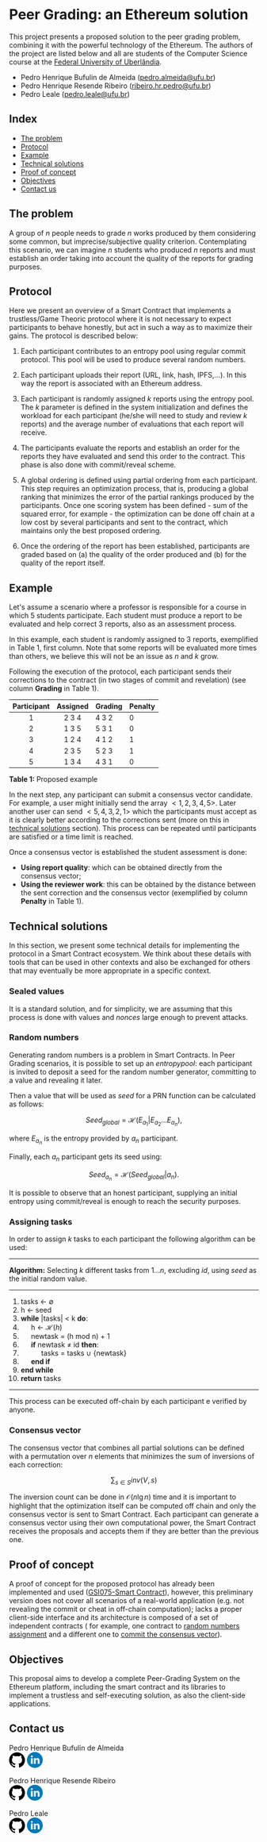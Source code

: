 # **Peer Grading: an Ethereum solution**

This project presents a proposed solution to the peer grading problem, combining it with the powerful technology of the Ethereum. The authors of the project are listed below and all are students of the Computer Science course at the [Federal University of Uberlândia](https://ufu.br/).

- Pedro Henrique Bufulin de Almeida (pedro.almeida@ufu.br)
- Pedro Henrique Resende Ribeiro (ribeiro.hr.pedro@ufu.br)
- Pedro Leale (pedro.leale@ufu.br)

## **Index**

- [The problem](#the-problem)
- [Protocol](#protocol)
- [Example](#example)
- [Technical solutions](#technical-solutions)
- [Proof of concept](#proof-of-concept)
- [Objectives](#objectives)
- [Contact us](#contact-us)

## **The problem**

A group of $n$ people needs to grade $n$ works produced by them considering some common, but imprecise/subjective quality criterion. Contemplating this scenario, we can imagine $n$ students who produced $n$ reports and must establish an order taking into account the quality of the reports for grading purposes.

## **Protocol**

Here we present an overview of a Smart Contract that implements a trustless/Game Theoric protocol where it is not necessary to expect participants to
behave honestly, but act in such a way as to maximize their gains. The protocol is described below:

1. Each participant contributes to an entropy pool using regular commit protocol. This pool will be used to produce several random numbers.

2. Each participant uploads their report (URL, link, hash, IPFS,...). In this way the report is associated with an Ethereum address.

3. Each participant is randomly assigned $k$ reports using the entropy pool. The $k$ parameter is defined in the system initialization and defines the
workload for each participant (he/she will need to study and review $k$ reports) and the average number of evaluations that each report will receive.

4. The participants evaluate the reports and establish an order for the reports they have evaluated and send this order to the contract. This phase is also
done with commit/reveal scheme.

5. A global ordering is defined using partial ordering from each participant. This step requires an optimization process, that is, producing a global ranking that minimizes the error of the partial rankings produced by the participants. Once one scoring system has been defined - sum of the squared error, for example - the optimization can be done off chain at a low cost by several participants and sent to the contract, which maintains only the best proposed ordering.

6. Once the ordering of the report has been established, participants are graded based on (a) the quality of the order produced and (b) for the quality of the report itself.

## **Example**

Let's assume a scenario where a professor is responsible for a course in which 5 students participate. Each student must produce a report to be evaluated and help correct 3 reports, also as an assessment process.

In this example, each student is randomly assigned to 3 reports, exemplified in Table 1, first column. Note that some reports will be evaluated more times than others, we believe this will not be an issue as $n$ and $k$ grow.

Following the execution of the protocol, each participant sends their corrections to the contract (in two stages of commit and revelation) (see column **Grading** in Table 1).

|Participant|Assigned|Grading|Penalty|
|:---------:|:------:|-------|-------|
|1          |2 3 4   |4 3 2  |0      |
|2          |1 3 5   |5 3 1  |0      |
|3          |1 2 4   |4 1 2  |1      |
|4          |2 3 5   |5 2 3  |1      |
|5          |1 3 4   |4 3 1  |0      |

**Table 1:** Proposed example

In the next step, any participant can submit a consensus vector candidate. For example, a user might initially send the array $<1,2,3,4,5>$. Later another user can send $<5,4,3,2,1>$ which the participants must accept as it is clearly better according to the corrections sent (more on this in [technical solutions](#technical-solutions) section). This process can be repeated until participants are satisfied or a time limit is reached.

Once a consensus vector is established the student assessment is done:

- **Using report quality**: which can be obtained directly from the consensus vector;
- **Using the reviewer work**: this can be obtained by the distance between the sent correction and the consensus vector (exemplified by column **Penalty** in Table 1).

## **Technical solutions**

In this section, we present some technical details for implementing the protocol in a Smart Contract ecosystem. We think about these details with tools that can be used in other contexts and also be exchanged for others that may eventually be more appropriate in a specific context.

### Sealed values

It is a standard solution, and for simplicity, we are assuming that this process is done with values and $nonces$ large enough to prevent attacks.

### Random numbers

Generating random numbers is a problem in Smart Contracts. In Peer Grading scenarios, it is possible to set up an $entropy pool$: each participant is invited to deposit a seed for the random number generator, committing to a value and revealing it later.

Then a value that will be used as $seed$ for a PRN function can be calculated as follows:

$$Seed_{global} = \mathcal{H}(E_{a_1}|E_{a_2}\dots E_{a_n}),$$

where $E_{a_n}$ is the entropy provided by $a_n$ participant.

Finally, each $a_n$ participant gets its seed using:

$$Seed_{a_n} = \mathcal{H}(Seed_{global}|a_n).$$

It is possible to observe that an honest participant, supplying an initial entropy using commit/reveal is enough to reach the security purposes.

### Assigning tasks

In order to assign  $k$ tasks to each participant the following algorithm can be used:

***
**Algorithm:** Selecting $k$ different tasks from $1 ... n$, excluding $id$, using $seed$ as the initial random value.
***
1) tasks $\leftarrow$ $\emptyset$ <br>
2) h $\leftarrow$ seed <br>
3) **while** |tasks| < k **do**: <br>
4) $\quad$ h $\leftarrow$ $\mathcal{H}(h)$ <br>
5) $\quad$ newtask = (h mod n) + 1 <br>
6) $\quad$ **if** newtask $\neq$ id **then**: <br>
7) $\quad$ $\quad$ tasks = tasks $\cup$ {newtask} <br>
8) $\quad$ **end if** <br>
9) **end while** <br>
10) **return** tasks
***

This process can be executed off-chain by each participant e verified by anyone.

### Consensus vector

The consensus vector that combines all partial solutions can be defined with a permutation over $n$ elements that minimizes the sum of inversions of each correction:


$$\sum_{s \in S} inv(V,s)$$

The inversion count can be done in $\mathcal{O}(n \lg n)$  time and it is important to highlight that the optimization itself can be computed off chain and only the consensus vector is sent to Smart Contract. Each participant can generate a consensus vector using their own computational power, the Smart Contract receives the proposals and accepts them if they are better than the previous one.

## Proof of concept

A proof of concept for the proposed protocol has already been implemented and used ([GSI075-Smart Contract](https://github.com/ivansendin/GSI075---Smart-Contract)), however, this preliminary version does not cover all scenarios of a real-world application (e.g. not revealing the commit or cheat in off-chain computation); lacks a proper client-side interface and its architecture is composed of a set of independent contracts ( for example, one contract to  [random numbers assignment](https://ropsten.etherscan.io/address/0x7f50FD8100F03588B41E6991565A4061D16BDcA3) and a different one to [commit the consensus vector](https://ropsten.etherscan.io/address/0xa7bea30e2bdFefe81f93517F01C52A51A3Aefe39)).

## Objectives

This proposal aims to develop a complete Peer-Grading System on the Ethereum platform, including the smart contract and its libraries to implement a trustless and self-executing solution, as also the client-side applications.

## Contact us

Pedro Henrique Bufulin de Almeida <br>
[![](./images/github.png)](https://github.com/pedrohba1) [![](./images/linkedin.png)](https://www.linkedin.com/in/pedro-henrique-bufulin-de-almeida-6a7375160) 

Pedro Henrique Resende Ribeiro <br>
[![](./images/github.png)](https://github.com/pedro-hr-resende) [![](./images/linkedin.png)](https://www.linkedin.com/in/pedro-hr-resende)

Pedro Leale <br>
[![](./images/github.png)](https://github.com/PedroLeale) [![](./images/linkedin.png)](https://www.linkedin.com/in/pedro-leale)
